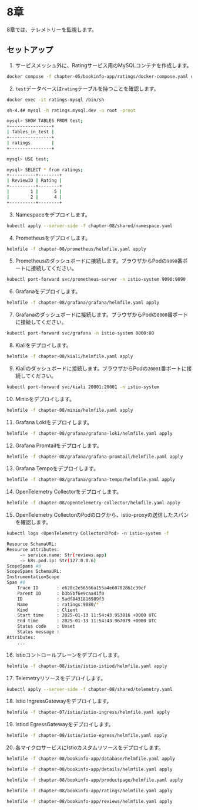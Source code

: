 # 8章

8章では、テレメトリーを監視します。

## セットアップ

1. サービスメッシュ外に、Ratingサービス用のMySQLコンテナを作成します。

```bash
docker compose -f chapter-05/bookinfo-app/ratings/docker-compose.yaml up -d
```

2. `test`データベースは`rating`テーブルを持つことを確認します。

```bash
docker exec -it ratings-mysql /bin/sh

sh-4.4# mysql -h ratings.mysql.dev -u root -proot

mysql> SHOW TABLES FROM test;
+----------------+
| Tables_in_test |
+----------------+
| ratings        |
+----------------+

mysql> USE test;

mysql> SELECT * from ratings;
+----------+--------+
| ReviewID | Rating |
+----------+--------+
|        1 |      5 |
|        2 |      4 |
+----------+--------+
```

3. Namespaceをデプロイします。

```bash
kubectl apply --server-side -f chapter-08/shared/namespace.yaml
```


4. Prometheusをデプロイします。

```bash
helmfile -f chapter-08/prometheus/helmfile.yaml apply
```

5. Prometheusのダッシュボードに接続します。ブラウザからPodの`9090`番ポートに接続してください。

```bash
kubectl port-forward svc/prometheus-server -n istio-system 9090:9090
```

6. Grafanaをデプロイします。

```bash
helmfile -f chapter-08/grafana/grafana/helmfile.yaml apply
```

7. Grafanaのダッシュボードに接続します。ブラウザからPodの`8000`番ポートに接続してください。

```bash
kubectl port-forward svc/grafana -n istio-system 8000:80
```


8. Kialiをデプロイします。

```bash
helmfile -f chapter-08/kiali/helmfile.yaml apply
```

9. Kialiのダッシュボードに接続します。ブラウザからPodの`20001`番ポートに接続してください。

```bash
kubectl port-forward svc/kiali 20001:20001 -n istio-system
```


10. Minioをデプロイします。

```bash
helmfile -f chapter-08/minio/helmfile.yaml apply
```


11. Grafana Lokiをデプロイします。

```bash
helmfile -f chapter-08/grafana/grafana-loki/helmfile.yaml apply
```


12. Grafana Promtailをデプロイします。

```bash
helmfile -f chapter-08/grafana/grafana-promtail/helmfile.yaml apply
```


13. Grafana Tempoをデプロイします。

```bash
helmfile -f chapter-08/grafana/grafana-tempo/helmfile.yaml apply
```


14. OpenTelemetry Collectorをデプロイします。

```bash
helmfile -f chapter-08/opentelemetry-collector/helmfile.yaml apply
```

15. OpenTelemetry CollectorのPodのログから、istio-proxyの送信したスパンを確認します。

```bash
kubectl logs <OpenTelemetry CollectorのPod> -n istio-system -f

Resource SchemaURL:
Resource attributes:
     -> service.name: Str(reviews.app)
     -> k8s.pod.ip: Str(127.0.0.6)
ScopeSpans #0
ScopeSpans SchemaURL:
InstrumentationScope
Span #0
    Trace ID       : e628c2e56566a155a4e60782861c39cf
    Parent ID      : b3b5bf6e9caa41f0
    ID             : 5adf8431816989f3
    Name           : ratings:9080/*
    Kind           : Client
    Start time     : 2025-01-13 11:54:43.953816 +0000 UTC
    End time       : 2025-01-13 11:54:43.967079 +0000 UTC
    Status code    : Unset
    Status message :
Attributes:
    ...
```


16. Istioコントロールプレーンをデプロイします。

```bash
helmfile -f chapter-08/istio/istio-istiod/helmfile.yaml apply
```

17. Telemetryリソースをデプロイします。

```bash
kubectl apply --server-side -f chapter-08/shared/telemetry.yaml
```

18. Istio IngressGatewayをデプロイします。

```bash
helmfile -f chapter-07/istio/istio-ingress/helmfile.yaml apply
```

19. Istiod EgressGatewayをデプロイします。

```bash
helmfile -f chapter-08/istio/istio-egress/helmfile.yaml apply
```

20. 各マイクロサービスにIstioカスタムリソースをデプロイします。

```bash
helmfile -f chapter-08/bookinfo-app/database/helmfile.yaml apply

helmfile -f chapter-08/bookinfo-app/details/helmfile.yaml apply

helmfile -f chapter-08/bookinfo-app/productpage/helmfile.yaml apply

helmfile -f chapter-08/bookinfo-app/ratings/helmfile.yaml apply

helmfile -f chapter-08/bookinfo-app/reviews/helmfile.yaml apply
```
